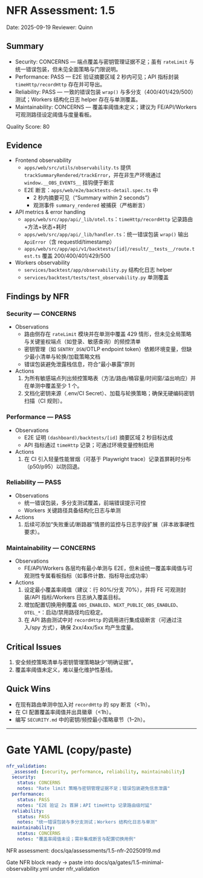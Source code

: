 # NFR Assessment: 1.5

Date: 2025-09-19
Reviewer: Quinn

## Summary

- Security: CONCERNS — 端点覆盖与密钥管理证据不足；虽有 `rateLimit` 与统一错误包装，但未见全面策略与门限说明。
- Performance: PASS — E2E 验证摘要区域 2 秒内可见；API 指标封装 `timeHttp/recordHttp` 存在并可导出。
- Reliability: PASS — 一致的错误包装 `wrap()` 与多分支（400/401/429/500）测试；Workers 结构化日志 helper 存在与单测覆盖。
- Maintainability: CONCERNS — 覆盖率阈值未定义；建议为 FE/API/Workers 可观测路径设定阈值与度量看板。

Quality Score: 80

## Evidence

- Frontend observability
  - `apps/web/src/utils/observability.ts` 提供 `trackSummaryRendered/trackError`，并在非生产环境通过 `window.__OBS_EVENTS__` 挂钩便于断言
  - E2E 断言：`apps/web/e2e/backtests-detail.spec.ts` 中
    - 2 秒内摘要可见（“Summary within 2 seconds”）
    - 观测事件 `summary_rendered` 被捕获（严格断言）
- API metrics & error handling
  - `apps/web/src/app/api/_lib/otel.ts`：`timeHttp/recordHttp` 记录路由+方法+状态+耗时
  - `apps/web/src/app/api/_lib/handler.ts`：统一错误包装 `wrap()` 输出 `ApiError`（含 requestId/timestamp）
  - `apps/web/src/app/api/v1/backtests/[id]/result/__tests__/route.test.ts` 覆盖 200/400/401/429/500
- Workers observability
  - `services/backtest/app/observability.py` 结构化日志 helper
  - `services/backtest/tests/test_observability.py` 单测覆盖

## Findings by NFR

### Security — CONCERNS
- Observations
  - 路由侧存在 `rateLimit` 模块并在单测中覆盖 429 情形，但未见全局策略与关键鉴权端点（如登录、敏感查询）的频控清单
  - 密钥管理（如 `SENTRY_DSN`/OTLP endpoint token）依赖环境变量，但缺少最小清单与轮换/加载策略文档
  - 错误包装避免泄露栈信息，符合“最小暴露”原则
- Actions
  1. 为所有敏感端点列出频控策略表（方法/路由/桶容量/时间窗/溢出响应）并在单测中覆盖至少 1 个。
  2. 文档化密钥来源（.env/CI Secret）、加载与轮换策略；确保无硬编码密钥扫描（CI 规则）。

### Performance — PASS
- Observations
  - E2E 证明 `(dashboard)/backtests/[id]` 摘要区域 2 秒目标达成
  - API 指标通过 `timeHttp` 记录；可通过环境变量控制启用
- Actions
  1. 在 CI 引入轻量性能冒烟（可基于 Playwright trace）记录首屏耗时分布（p50/p95）以防回退。

### Reliability — PASS
- Observations
  - 统一错误包装，多分支测试覆盖，前端错误提示可控
  - Workers 关键路径具备结构化日志与单测
- Actions
  1. 后续可添加“失败重试/断路器”情景的监控与日志字段扩展（非本故事硬性要求）。

### Maintainability — CONCERNS
- Observations
  - FE/API/Workers 各层均有最小单测与 E2E，但未设统一覆盖率阈值与可观测性专属看板指标（如事件计数、指标导出成功率）
- Actions
  1. 设定最小覆盖率阈值（建议：行 80%/分支 70%），并将 FE 可观测封装/API 指标/Workers 日志纳入覆盖目标。
  2. 增加配置切换用例覆盖 `OBS_ENABLED`、`NEXT_PUBLIC_OBS_ENABLED`、`OTEL_*`：启动/禁用路径均应稳定。
  3. 在 API 路由测试中对 `recordHttp` 的调用进行集成级断言（可通过注入/spy 方式），确保 2xx/4xx/5xx 均产生度量。

## Critical Issues
1. 安全频控策略清单与密钥管理策略缺少“明确证据”。
2. 覆盖率阈值未定义，难以量化维护性基线。

## Quick Wins
- 在现有路由单测中加入对 `recordHttp` 的 spy 断言（<1h）。
- 在 CI 配置覆盖率阈值并出具徽章（<1h）。
- 编写 `SECURITY.md` 中的密钥/频控最小策略章节（1–2h）。

---

# Gate YAML (copy/paste)

```yaml
nfr_validation:
  _assessed: [security, performance, reliability, maintainability]
  security:
    status: CONCERNS
    notes: "Rate limit 策略与密钥管理证据不足；错误包装避免信息泄露"
  performance:
    status: PASS
    notes: "E2E 验证 2s 首屏；API timeHttp 记录路由级时延"
  reliability:
    status: PASS
    notes: "统一错误包装与多分支测试；Workers 结构化日志与单测"
  maintainability:
    status: CONCERNS
    notes: "覆盖率阈值未设；需补集成断言与配置切换用例"
```

NFR assessment: docs/qa/assessments/1.5-nfr-20250919.md

Gate NFR block ready → paste into docs/qa/gates/1.5-minimal-observability.yml under nfr_validation
